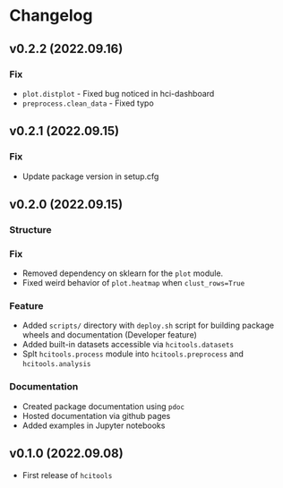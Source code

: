 # Changelog

## v0.2.2 (2022.09.16)

### Fix

- `plot.distplot` - Fixed bug noticed in hci-dashboard
- `preprocess.clean_data` - Fixed typo


## v0.2.1 (2022.09.15)

### Fix

- Update package version in setup.cfg


## v0.2.0 (2022.09.15)

### Structure

### Fix

- Removed dependency on sklearn for the `plot` module.
- Fixed weird behavior of `plot.heatmap` when `clust_rows=True`

### Feature

- Added `scripts/` directory with `deploy.sh` script for building
  package wheels and documentation (Developer feature)
- Added built-in datasets accessible via `hcitools.datasets`
- Splt `hcitools.process` module into `hcitools.preprocess` and
  `hcitools.analysis`

### Documentation

- Created package documentation using `pdoc`
- Hosted documentation via github pages
- Added examples in Jupyter notebooks


## v0.1.0 (2022.09.08)

- First release of `hcitools`
